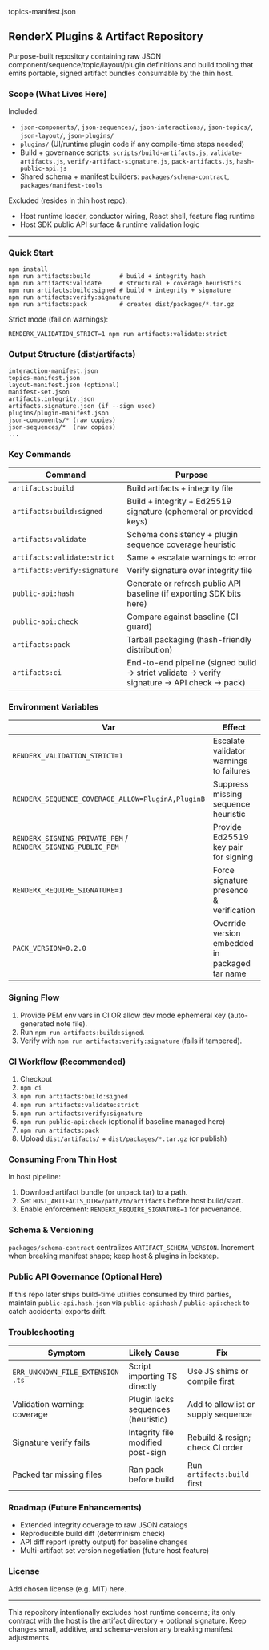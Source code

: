 topics-manifest.json
## RenderX Plugins & Artifact Repository

Purpose-built repository containing raw JSON component/sequence/topic/layout/plugin definitions and build tooling that emits portable, signed artifact bundles consumable by the thin host.

### Scope (What Lives Here)
Included:
- `json-components/`, `json-sequences/`, `json-interactions/`, `json-topics/`, `json-layout/`, `json-plugins/`
- `plugins/` (UI/runtime plugin code if any compile-time steps needed)
- Build + governance scripts: `scripts/build-artifacts.js`, `validate-artifacts.js`, `verify-artifact-signature.js`, `pack-artifacts.js`, `hash-public-api.js`
- Shared schema + manifest builders: `packages/schema-contract`, `packages/manifest-tools`

Excluded (resides in thin host repo):
- Host runtime loader, conductor wiring, React shell, feature flag runtime
- Host SDK public API surface & runtime validation logic

---
### Quick Start
```
npm install
npm run artifacts:build        # build + integrity hash
npm run artifacts:validate     # structural + coverage heuristics
npm run artifacts:build:signed # build + integrity + signature
npm run artifacts:verify:signature
npm run artifacts:pack         # creates dist/packages/*.tar.gz
```
Strict mode (fail on warnings):
```
RENDERX_VALIDATION_STRICT=1 npm run artifacts:validate:strict
```

### Output Structure (dist/artifacts)
```
interaction-manifest.json
topics-manifest.json
layout-manifest.json (optional)
manifest-set.json
artifacts.integrity.json
artifacts.signature.json (if --sign used)
plugins/plugin-manifest.json
json-components/* (raw copies)
json-sequences/*  (raw copies)
...
```

### Key Commands
| Command | Purpose |
|---------|---------|
| `artifacts:build` | Build artifacts + integrity file |
| `artifacts:build:signed` | Build + integrity + Ed25519 signature (ephemeral or provided keys) |
| `artifacts:validate` | Schema consistency + plugin sequence coverage heuristic |
| `artifacts:validate:strict` | Same + escalate warnings to error |
| `artifacts:verify:signature` | Verify signature over integrity file |
| `public-api:hash` | Generate or refresh public API baseline (if exporting SDK bits here) |
| `public-api:check` | Compare against baseline (CI guard) |
| `artifacts:pack` | Tarball packaging (hash-friendly distribution) |
| `artifacts:ci` | End-to-end pipeline (signed build → strict validate → verify signature → API check → pack) |

### Environment Variables
| Var | Effect | Notes |
|-----|--------|-------|
| `RENDERX_VALIDATION_STRICT=1` | Escalate validator warnings to failures | Use in CI |
| `RENDERX_SEQUENCE_COVERAGE_ALLOW=PluginA,PluginB` | Suppress missing sequence heuristic | Pure UI / header plugins |
| `RENDERX_SIGNING_PRIVATE_PEM` / `RENDERX_SIGNING_PUBLIC_PEM` | Provide Ed25519 key pair for signing | Private key only in CI secret store |
| `RENDERX_REQUIRE_SIGNATURE=1` | Force signature presence & verification | Pair with host consumption pipeline |
| `PACK_VERSION=0.2.0` | Override version embedded in packaged tar name | Release promotion |

### Signing Flow
1. Provide PEM env vars in CI OR allow dev mode ephemeral key (auto-generated note file).
2. Run `npm run artifacts:build:signed`.
3. Verify with `npm run artifacts:verify:signature` (fails if tampered).

### CI Workflow (Recommended)
1. Checkout
2. `npm ci`
3. `npm run artifacts:build:signed`
4. `npm run artifacts:validate:strict`
5. `npm run artifacts:verify:signature`
6. `npm run public-api:check` (optional if baseline managed here)
7. `npm run artifacts:pack`
8. Upload `dist/artifacts/` + `dist/packages/*.tar.gz` (or publish)

### Consuming From Thin Host
In host pipeline:
1. Download artifact bundle (or unpack tar) to a path.
2. Set `HOST_ARTIFACTS_DIR=/path/to/artifacts` before host build/start.
3. Enable enforcement: `RENDERX_REQUIRE_SIGNATURE=1` for provenance.

### Schema & Versioning
`packages/schema-contract` centralizes `ARTIFACT_SCHEMA_VERSION`. Increment when breaking manifest shape; keep host & plugins in lockstep.

### Public API Governance (Optional Here)
If this repo later ships build-time utilities consumed by third parties, maintain `public-api.hash.json` via `public-api:hash` / `public-api:check` to catch accidental exports drift.

### Troubleshooting
| Symptom | Likely Cause | Fix |
|---------|--------------|-----|
| `ERR_UNKNOWN_FILE_EXTENSION .ts` | Script importing TS directly | Use JS shims or compile first |
| Validation warning: coverage | Plugin lacks sequences (heuristic) | Add to allowlist or supply sequence |
| Signature verify fails | Integrity file modified post-sign | Rebuild & resign; check CI order |
| Packed tar missing files | Ran pack before build | Run `artifacts:build` first |

### Roadmap (Future Enhancements)
- Extended integrity coverage to raw JSON catalogs
- Reproducible build diff (determinism check)
- API diff report (pretty output) for baseline changes
- Multi-artifact set version negotiation (future host feature)

### License
Add chosen license (e.g. MIT) here.

---
This repository intentionally excludes host runtime concerns; its only contract with the host is the artifact directory + optional signature. Keep changes small, additive, and schema-version any breaking manifest adjustments.
